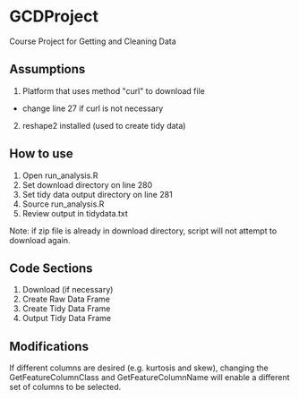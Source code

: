 GCDProject
==========

Course Project for Getting and Cleaning Data

Assumptions
-----------

1. Platform that uses method "curl" to download file
  - change line 27 if curl is not necessary
2. reshape2 installed (used to create tidy data)

How to use
----------

1. Open run_analysis.R
2. Set download directory on line 280
3. Set tidy data output directory on line 281
4. Source run_analysis.R
5. Review output in tidydata.txt

Note: if zip file is already in download directory,
script will not attempt to download again.

Code Sections
-------------

1. Download (if necessary)
2. Create Raw Data Frame
3. Create Tidy Data Frame
4. Output Tidy Data Frame

Modifications
-------------

If different columns are desired (e.g. kurtosis and skew),
changing the GetFeatureColumnClass and GetFeatureColumnName
will enable a different set of columns to be selected.